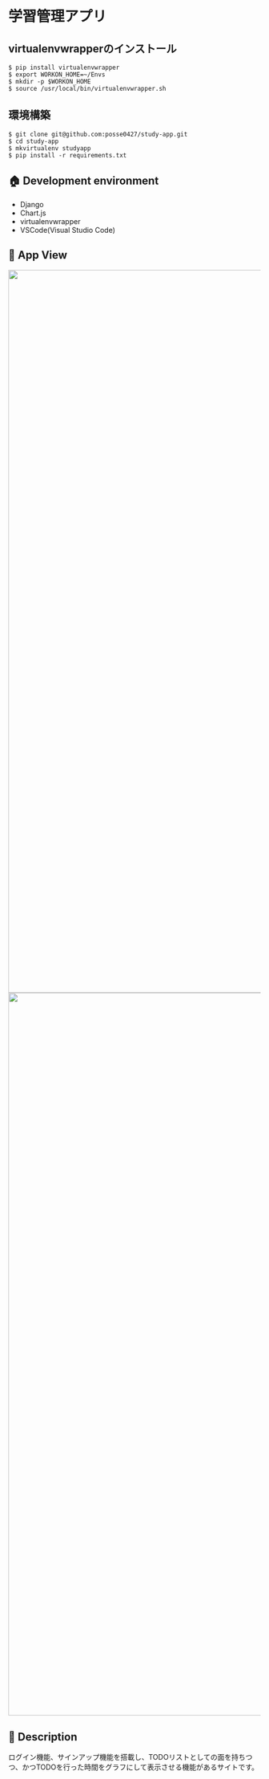 # 学習管理アプリ

## virtualenvwrapperのインストール
```
$ pip install virtualenvwrapper
$ export WORKON_HOME=~/Envs
$ mkdir -p $WORKON_HOME
$ source /usr/local/bin/virtualenvwrapper.sh
```

## 環境構築

```
$ git clone git@github.com:posse0427/study-app.git
$ cd study-app
$ mkvirtualenv studyapp
$ pip install -r requirements.txt
```

## :house:  Development environment
- Django
- Chart.js
- virtualenvwrapper
- VSCode(Visual Studio Code)
## :eyes:  App View

<img width="1440" src="https://vps15-d.kuku.lu/files/20200215-0506_81747f770e7ae95599af6ac5400cdd79.png"> 
<img width="1440" src="https://vps17-d.kuku.lu/files/20200215-0510_aa69b0986b295c4a2403b3b4bab6f65a.png"> 

## :book:  Description

ログイン機能、サインアップ機能を搭載し、TODOリストとしての面を持ちつつ、かつTODOを行った時間をグラフにして表示させる機能があるサイトです。
